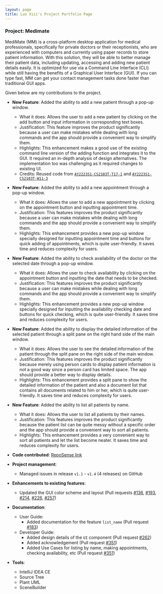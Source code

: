 ```yaml
---
layout: page
title: Luo Xizi's Project Portfolio Page
---
```


### Project: Medimate

MediMate (MM) is a cross-platform desktop application for medical professionals, specifically for private doctors or their receptionists, who are experienced with computers and currently using paper records to store patient information. With this solution, they will be able to better manage their patient data, including updating, accessing and adding new patient details easily. It is optimized for use via a Command Line Interface (CLI) while still having the benefits of a Graphical User Interface (GUI). If you can type fast, MM can get your contact management tasks done faster than traditional GUI apps.

Given below are my contributions to the project.

* **New Feature**: Added the ability to add a new patient through a pop-up window.
  * What it does: Allows the user to add a new patient by clicking on the add button and input information in corresponding text boxes.
  * Justification: This feature improves the product significantly because a user can make mistakes while dealing with long commands and the app should provide a convenient way to simplify them.
  * Highlights: This enhancement makes a good use of the existing command line version of the adding function and integrates it to the GUI. It required an in-depth analysis of design alternatives. The implementation too was challenging as it required changes to existing UI.
  * Credits: Reused code from [`AY2223S1-CS2103T-T17-1`](https://github.com/AY2223S1-CS2103T-T17-1/tp/tree/master/src/main/java/seedu/address/ui) and [`AY2223S1-CS2103T-W11-3`](https://github.com/AY2223S1-CS2103T-W11-3/tp)

* **New Feature**: Added the ability to add a new appointment through a pop-up window.
  * What it does: Allows the user to add a new appointment by clicking on the appointment button and inputting appointment time.
  * Justification: This features improves the product significantly because a user can make mistakes while dealing with long commands and the app should provide a convenient way to simplify them.
  * Highlights: This enhancement provides a new pop-up window specially designed for inputting appointment time and buttons for quick adding of appointments, which is quite user-friendly. It saves time and reduces complexity for users.

* **New Feature**: Added the ability to check availability of the doctor on the selected date through a pop-up window.
  * What it does: Allows the user to check availability by clicking on the appointment button and inputting the date that needs to be checked.
  * Justification: This features improves the product significantly because a user can make mistakes while dealing with long commands and the app should provide a convenient way to simplify them.
  * Highlights: This enhancement provides a new pop-up window specially designed for inputting the availability checking date and buttons for quick checking, which is quite user-friendly. It saves time and reduces complexity for users.

* **New Feature**: Added the ability to display the detailed information of the selected patient through a split pane on the right hand side of the main window.
  * What it does: Allows the user to see the detailed information of the patient through the split pane on the right side of the main window.
  * Justification: This features improves the product significantly because merely using person cards to display patient information is not a good way since a person card has limited space. The app should provide a better way to display details.
  * Highlights: This enhancement provides a split pane to show the detailed information of the patient and also a document list that contains all documents related to him or her, which is quite user-friendly. It saves time and reduces complexity for users.

* **New Feature**: Added the ability to list all patients by name.
  * What it does: Allows the user to list all patients by their names.
  * Justification: This features improves the product significantly because the patient list can be quite messy without a specific order and the app should provide a convenient way to sort all patients.
  * Highlights: This enhancement provides a very convenient way to sort all patients and let the list become neater. It saves time and reduces complexity for users.

* **Code contributed**: [RepoSense link](https://nus-cs2103-ay2223s2.github.io/tp-dashboard/?search=w11&sort=groupTitle&sortWithin=title&timeframe=commit&mergegroup=&groupSelect=groupByRepos&breakdown=true&checkedFileTypes=docs~functional-code~test-code~other&since=2023-02-17&tabOpen=true&tabType=authorship&tabAuthor=lxz333&tabRepo=AY2223S2-CS2103T-W11-4%2Ftp%5Bmaster%5D&authorshipIsMergeGroup=false&authorshipFileTypes=docs~functional-code~test-code&authorshipIsBinaryFileTypeChecked=false&authorshipIsIgnoredFilesChecked=false)

* **Project management**:
  * Managed issues in release `v1.1` - `v1.4` (4 releases) on GitHub

* **Enhancements to existing features**:
  * Updated the GUI color scheme and layout (Pull requests [\#136](), [\#193](), [\#214](), [\#226](), [\#257]())

* **Documentation**:
  * User Guide:
    * Added documentation for the feature `list_name` (Pull request [\#183]())
  * Developer Guide:
    * Added design details of the `UI` component (Pull request [\#262]())
    * Added acknowledgement (Pull request [\#351]())
    * Added Use Cases for listing by name, making appointments, checking availability, etc (Pull request [\#351]())

* **Tools**:
  * IntelliJ IDEA CE
  * Source Tree
  * Plant UML
  * SceneBuilder





